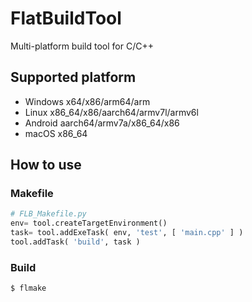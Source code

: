 # FlatBuildTool

Multi-platform build tool for C/C++

## Supported platform

- Windows x64/x86/arm64/arm
- Linux x86_64/x86/aarch64/armv7l/armv6l
- Android aarch64/armv7a/x86_64/x86
- macOS x86_64

<!--
- iOS arm64/armv7
-->


## How to use

### Makefile

```python
# FLB_Makefile.py
env= tool.createTargetEnvironment()
task= tool.addExeTask( env, 'test', [ 'main.cpp' ] )
tool.addTask( 'build', task )
```

### Build

```
$ flmake
```



